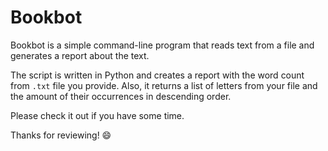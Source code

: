 # Bookbot

Bookbot is a simple command-line program that reads text from a file and generates a report about the text.

The script is written in Python and creates a report with the word count from `.txt` file you provide. Also, it returns a list of letters from your file and the amount of their occurrences in descending order.

Please check it out if you have some time.

Thanks for reviewing! 😄
